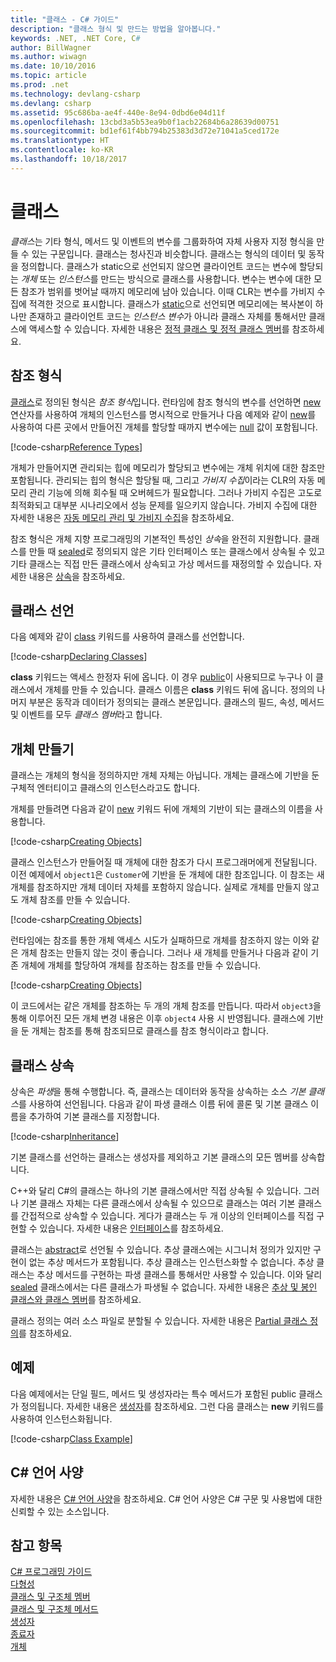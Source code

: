 ```yaml
---
title: "클래스 - C# 가이드"
description: "클래스 형식 및 만드는 방법을 알아봅니다."
keywords: .NET, .NET Core, C#
author: BillWagner
ms.author: wiwagn
ms.date: 10/10/2016
ms.topic: article
ms.prod: .net
ms.technology: devlang-csharp
ms.devlang: csharp
ms.assetid: 95c686ba-ae4f-440e-8e94-0dbd6e04d11f
ms.openlocfilehash: 13cbd3a5b53ea9b0f1acb22684b6a28639d00751
ms.sourcegitcommit: bd1ef61f4bb794b25383d3d72e71041a5ced172e
ms.translationtype: HT
ms.contentlocale: ko-KR
ms.lasthandoff: 10/18/2017
---
```

# <a name="classes"></a>클래스
*클래스*는 기타 형식, 메서드 및 이벤트의 변수를 그룹화하여 자체 사용자 지정 형식을 만들 수 있는 구문입니다. 클래스는 청사진과 비슷합니다. 클래스는 형식의 데이터 및 동작을 정의합니다. 클래스가 static으로 선언되지 않으면 클라이언트 코드는 변수에 할당되는 *개체* 또는 *인스턴스*를 만드는 방식으로 클래스를 사용합니다. 변수는 변수에 대한 모든 참조가 범위를 벗어날 때까지 메모리에 남아 있습니다. 이때 CLR는 변수를 가비지 수집에 적격한 것으로 표시합니다. 클래스가 [static](language-reference/keywords/static.md)으로 선언되면 메모리에는 복사본이 하나만 존재하고 클라이언트 코드는 *인스턴스 변수*가 아니라 클래스 자체를 통해서만 클래스에 액세스할 수 있습니다. 자세한 내용은 [정적 클래스 및 정적 클래스 멤버](programming-guide/classes-and-structs/static-classes-and-static-class-members.md)를 참조하세요.  

## <a name="reference-types"></a>참조 형식  
[클래스](language-reference/keywords/class.md)로 정의된 형식은 *참조 형식*입니다. 런타임에 참조 형식의 변수를 선언하면 [new](language-reference/keywords/new.md) 연산자를 사용하여 개체의 인스턴스를 명시적으로 만들거나 다음 예제와 같이 [new](language-reference/keywords/new.md)를 사용하여 다른 곳에서 만들어진 개체를 할당할 때까지 변수에는 [null](language-reference/keywords/null.md) 값이 포함됩니다.  

[!code-csharp[Reference Types](../../samples/snippets/csharp/concepts/classes/reference-type.cs)]
  
개체가 만들어지면 관리되는 힙에 메모리가 할당되고 변수에는 개체 위치에 대한 참조만 포함됩니다. 관리되는 힙의 형식은 할당될 때, 그리고 *가비지 수집*이라는 CLR의 자동 메모리 관리 기능에 의해 회수될 때 오버헤드가 필요합니다. 그러나 가비지 수집은 고도로 최적화되고 대부분 시나리오에서 성능 문제를 일으키지 않습니다. 가비지 수집에 대한 자세한 내용은 [자동 메모리 관리 및 가비지 수집](../standard/garbage-collection/gc.md)을 참조하세요.  
  
참조 형식은 개체 지향 프로그래밍의 기본적인 특성인 *상속*을 완전히 지원합니다. 클래스를 만들 때 [sealed](language-reference/keywords/sealed.md)로 정의되지 않은 기타 인터페이스 또는 클래스에서 상속될 수 있고 기타 클래스는 직접 만든 클래스에서 상속되고 가상 메서드를 재정의할 수 있습니다. 자세한 내용은 [상속](programming-guide/classes-and-structs/inheritance.md)을 참조하세요.

## <a name="declaring-classes"></a>클래스 선언  
다음 예제와 같이 [class](language-reference/keywords/class.md) 키워드를 사용하여 클래스를 선언합니다.  
  
[!code-csharp[Declaring Classes](../../samples/snippets/csharp/concepts/classes/declaring-classes.cs)]  
  
**class** 키워드는 액세스 한정자 뒤에 옵니다. 이 경우 [public](language-reference/keywords/public.md)이 사용되므로 누구나 이 클래스에서 개체를 만들 수 있습니다. 클래스 이름은 **class** 키워드 뒤에 옵니다. 정의의 나머지 부분은 동작과 데이터가 정의되는 클래스 본문입니다. 클래스의 필드, 속성, 메서드 및 이벤트를 모두 *클래스 멤버*라고 합니다.  
  
## <a name="creating-objects"></a>개체 만들기  
클래스는 개체의 형식을 정의하지만 개체 자체는 아닙니다. 개체는 클래스에 기반을 둔 구체적 엔터티이고 클래스의 인스턴스라고도 합니다.  
  
개체를 만들려면 다음과 같이 [new](language-reference/keywords/new.md) 키워드 뒤에 개체의 기반이 되는 클래스의 이름을 사용합니다.  
  
[!code-csharp[Creating Objects](../../samples/snippets/csharp/concepts/classes/creating-objects.cs)]   
  
클래스 인스턴스가 만들어질 때 개체에 대한 참조가 다시 프로그래머에게 전달됩니다. 이전 예제에서 `object1`은 `Customer`에 기반을 둔 개체에 대한 참조입니다. 이 참조는 새 개체를 참조하지만 개체 데이터 자체를 포함하지 않습니다. 실제로 개체를 만들지 않고도 개체 참조를 만들 수 있습니다.  
  
[!code-csharp[Creating Objects](../../samples/snippets/csharp/concepts/classes/creating-objects2.cs)]  
  
런타임에는 참조를 통한 개체 액세스 시도가 실패하므로 개체를 참조하지 않는 이와 같은 개체 참조는 만들지 않는 것이 좋습니다. 그러나 새 개체를 만들거나 다음과 같이 기존 개체에 개체를 할당하여 개체를 참조하는 참조를 만들 수 있습니다.  
  
[!code-csharp[Creating Objects](../../samples/snippets/csharp/concepts/classes/creating-objects3.cs)]  
  
이 코드에서는 같은 개체를 참조하는 두 개의 개체 참조를 만듭니다. 따라서 `object3`을 통해 이루어진 모든 개체 변경 내용은 이후 `object4` 사용 시 반영됩니다. 클래스에 기반을 둔 개체는 참조를 통해 참조되므로 클래스를 참조 형식이라고 합니다.  
  
## <a name="class-inheritance"></a>클래스 상속  
상속은 *파생*을 통해 수행합니다. 즉, 클래스는 데이터와 동작을 상속하는 소스 *기본 클래스*를 사용하여 선언됩니다. 다음과 같이 파생 클래스 이름 뒤에 콜론 및 기본 클래스 이름을 추가하여 기본 클래스를 지정합니다.  
  
[!code-csharp[Inheritance](../../samples/snippets/csharp/concepts/classes/inheritance.cs)]  
  
기본 클래스를 선언하는 클래스는 생성자를 제외하고 기본 클래스의 모든 멤버를 상속합니다.  
  
C++와 달리 C#의 클래스는 하나의 기본 클래스에서만 직접 상속될 수 있습니다. 그러나 기본 클래스 자체는 다른 클래스에서 상속될 수 있으므로 클래스는 여러 기본 클래스를 간접적으로 상속할 수 있습니다. 게다가 클래스는 두 개 이상의 인터페이스를 직접 구현할 수 있습니다. 자세한 내용은 [인터페이스](programming-guide/interfaces/index.md)를 참조하세요.  
  
클래스는 [abstract](language-reference/keywords/abstract.md)로 선언될 수 있습니다. 추상 클래스에는 시그니처 정의가 있지만 구현이 없는 추상 메서드가 포함됩니다. 추상 클래스는 인스턴스화할 수 없습니다. 추상 클래스는 추상 메서드를 구현하는 파생 클래스를 통해서만 사용할 수 있습니다. 이와 달리 [sealed](language-reference/keywords/sealed.md) 클래스에서는 다른 클래스가 파생될 수 없습니다. 자세한 내용은 [추상 및 봉인 클래스와 클래스 멤버](programming-guide/classes-and-structs/abstract-and-sealed-classes-and-class-members.md)를 참조하세요.  
  
클래스 정의는 여러 소스 파일로 분할될 수 있습니다. 자세한 내용은 [Partial 클래스 정의](programming-guide/classes-and-structs/partial-classes-and-methods.md)를 참조하세요.  
  
 
## <a name="example"></a>예제
다음 예제에서는 단일 필드, 메서드 및 생성자라는 특수 메서드가 포함된 public 클래스가 정의됩니다. 자세한 내용은 [생성자](programming-guide/classes-and-structs/constructors.md)를 참조하세요. 그런 다음 클래스는 **new** 키워드를 사용하여 인스턴스화됩니다.

[!code-csharp[Class Example](../../samples/snippets/csharp/concepts/classes/class-example.cs)]  
  
## <a name="c-language-specification"></a>C# 언어 사양  
자세한 내용은 [C# 언어 사양](language-reference/language-specification/index.md)을 참조하세요. C# 언어 사양은 C# 구문 및 사용법에 대한 신뢰할 수 있는 소스입니다.
  
## <a name="see-also"></a>참고 항목  
[C# 프로그래밍 가이드](programming-guide/index.md)   
[다형성](programming-guide/classes-and-structs/polymorphism.md)   
[클래스 및 구조체 멤버](programming-guide/classes-and-structs/members.md)   
[클래스 및 구조체 메서드](programming-guide/classes-and-structs/methods.md)   
[생성자](programming-guide/classes-and-structs/constructors.md)   
[종료자](programming-guide/classes-and-structs/destructors.md)   
[개체](programming-guide/classes-and-structs/objects.md)

